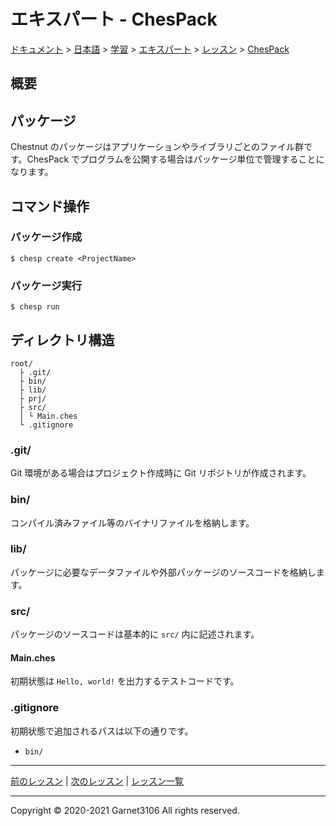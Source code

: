 # エキスパート - ChesPack

[ドキュメント](../../../../../index.md) > [日本語](../../../../index.md) > [学習](../../../index.md) > [エキスパート](../../index.md) > [レッスン](../index.md) > [ChesPack](./index.md)

## 概要

## パッケージ

Chestnut のパッケージはアプリケーションやライブラリごとのファイル群です。ChesPack でプログラムを公開する場合はパッケージ単位で管理することになります。

## コマンド操作

### パッケージ作成

`$ chesp create <ProjectName>`

### パッケージ実行

`$ chesp run`

## ディレクトリ構造

```
root/
  ├ .git/
  ├ bin/
  ├ lib/
  ├ prj/
  ├ src/
  │ └ Main.ches
  └ .gitignore
```

### .git/

Git 環境がある場合はプロジェクト作成時に Git リポジトリが作成されます。

### bin/

コンパイル済みファイル等のバイナリファイルを格納します。

### lib/

パッケージに必要なデータファイルや外部パッケージのソースコードを格納します。

### src/

パッケージのソースコードは基本的に `src/` 内に記述されます。

#### Main.ches

初期状態は `Hello, world!` を出力するテストコードです。

### .gitignore

初期状態で追加されるパスは以下の通りです。

- `bin/`

---

[前のレッスン](../environment/index.md) | [次のレッスン](..//index.md) | [レッスン一覧](../index.md)

---

Copyright © 2020-2021 Garnet3106 All rights reserved.
